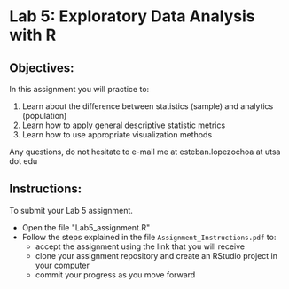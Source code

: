 # Lab 5: Exploratory Data Analysis with R

## Objectives:

In this assignment you will practice to:

1. Learn about the difference between statistics (sample) and analytics (population)
2. Learn how to apply general descriptive statistic metrics
3. Learn how to use appropriate visualization methods

Any questions, do not hesitate to e-mail me at esteban.lopezochoa at utsa dot edu


## Instructions:

To submit your Lab 5 assignment. 

+ Open the file "Lab5_assignment.R"
+ Follow the steps explained in the file `Assignment_Instructions.pdf` to:
  - accept the assignment using the link that you will receive
  - clone your assignment repository and create an RStudio project in your computer
  - commit your progress as you move forward